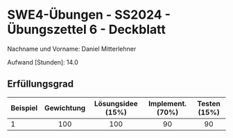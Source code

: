 # **SWE4-Übungen - SS2024 - Übungszettel 6 - Deckblatt**

Nachname und Vorname: Daniel Mitterlehner

Aufwand [Stunden]:    14.0

## **Erfüllungsgrad**

| Beispiel  | Gewichtung  | Lösungsidee (15%) | Implement. (70%) | Testen (15%) |
| --------- | :---------: |:-----------------:|:----------------:|:------------:|
| 1         | 100         |        100        |        90        |      90      |